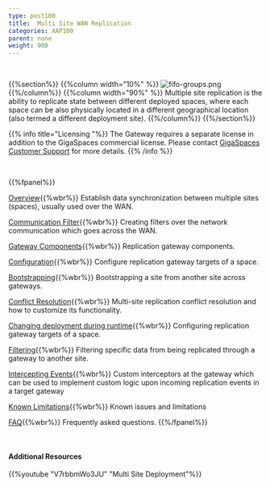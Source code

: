 ```yaml
---
type: post100
title:  Multi Site WAN Replication
categories: XAP100
parent: none
weight: 900
---
```




<br>

{{%section%}}
{{%column width="10%" %}}
![fifo-groups.png](/attachment_files/subject/multisite.png)
{{%/column%}}
{{%column width="90%" %}}
Multiple site replication is the ability to replicate state between different deployed spaces, where each space can be also physically located in a different geographical location (also termed a different deployment site).
{{%/column%}}
{{%/section%}}

{{% info title="Licensing "%}}
The Gateway requires a separate license in addition to the GigaSpaces commercial license. Please contact [GigaSpaces Customer Support](http://www.gigaspaces.com/content/customer-support-services) for more details.
{{% /info %}}


<br>

{{%fpanel%}}

[Overview](./multi-site-replication-over-the-wan.html){{%wbr%}}
Establish data synchronization between multiple sites (spaces), usually used over the WAN.

[Communication Filter](./communication-filter-over-the-wan-(ssl,zip).html){{%wbr%}}
Creating filters over the network communication which goes across the WAN.

[Gateway Components](./replication-gateway-components.html){{%wbr%}}
Replication gateway components.

[Configuration](./configuring-space-gateway-targets.html){{%wbr%}}
Configure replication gateway targets of a space.

[Bootstrapping](./replication-gateway-bootstrapping-process.html){{%wbr%}}
Bootstrapping a site from another site across gateways.

[Conflict Resolution](./multi-site-conflict-resolution.html){{%wbr%}}
Multi-site replication conflict resolution and how to customize its functionality.

[Changing deployment during runtime](./changing-multi-site-deployment-during-runtime.html){{%wbr%}}
Configuring replication gateway targets of a space.

[Filtering](./replication-gateway-filtering.html){{%wbr%}}
Filtering specific data from being replicated through a gateway to another site.

[Intercepting Events](./intercepting-replication-events-at-the-gateway.html){{%wbr%}}
Custom interceptors at the gateway which can be used to implement custom logic upon incoming replication events in a target gateway

[Known Limitations](./multi-site-replication-limitations.html){{%wbr%}}
Known issues and limitations

[FAQ](/faq/multi-site-replication-over-the-wan-faq.html){{%wbr%}}
Frequently asked questions.
{{%/fpanel%}}

<br>

#### Additional Resources
{{%youtube "V7rbbmWo3JU"  "Multi Site Deployment"%}}








